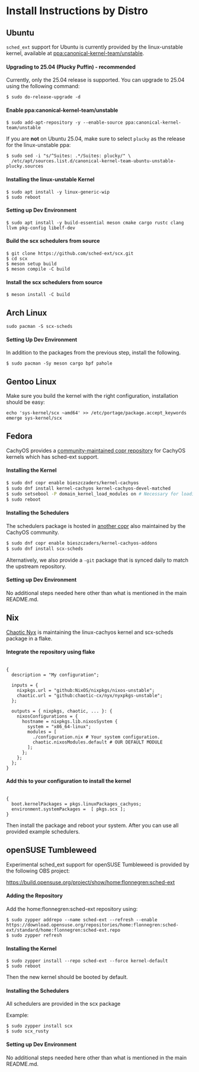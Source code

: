 # Install Instructions by Distro

## Ubuntu

`sched_ext` support for Ubuntu is currently provided by the linux-unstable
kernel, available at
[ppa:canonical-kernel-team/unstable](https://launchpad.net/~canonical-kernel-team/+archive/ubuntu/unstable).

#### Upgrading to 25.04 (Plucky Puffin) - recommended

Currently, only the 25.04 release is supported. You can upgrade to 25.04
using the following command:

```
$ sudo do-release-upgrade -d
```

#### Enable ppa:canonical-kernel-team/unstable

```
$ sudo add-apt-repository -y --enable-source ppa:canonical-kernel-team/unstable
```

If you are **not** on Ubuntu 25.04, make sure to select `plucky` as the release
for the linux-unstable ppa:
```
$ sudo sed -i "s/^Suites: .*/Suites: plucky/" \
  /etc/apt/sources.list.d/canonical-kernel-team-ubuntu-unstable-plucky.sources
```

#### Installing the linux-unstable Kernel

```
$ sudo apt install -y linux-generic-wip
$ sudo reboot
```

#### Setting up Dev Environment

```
$ sudo apt install -y build-essential meson cmake cargo rustc clang llvm pkg-config libelf-dev
```

#### Build the scx schedulers from source

```
$ git clone https://github.com/sched-ext/scx.git
$ cd scx
$ meson setup build
$ meson compile -C build
```

#### Install the scx schedulers from source

```
$ meson install -C build
```

## Arch Linux

```
sudo pacman -S scx-scheds
```

#### Setting Up Dev Environment

In addition to the packages from the previous step, install the following.

```
$ sudo pacman -Sy meson cargo bpf pahole
```

## Gentoo Linux
Make sure you build the kernel with the right configuration, installation
should be easy:
```
echo 'sys-kernel/scx ~amd64' >> /etc/portage/package.accept_keywords
emerge sys-kernel/scx
```

## Fedora

CachyOS provides a [community-maintained copr repository](https://copr.fedorainfracloud.org/coprs/bieszczaders/kernel-cachyos) for
CachyOS kernels which has sched-ext support.

#### Installing the Kernel

```sh
$ sudo dnf copr enable bieszczaders/kernel-cachyos
$ sudo dnf install kernel-cachyos kernel-cachyos-devel-matched
$ sudo setsebool -P domain_kernel_load_modules on # Necessary for loading kernel modules
$ sudo reboot
```

#### Installing the Schedulers

The schedulers package is hosted in [another copr](https://copr.fedorainfracloud.org/coprs/bieszczaders/kernel-cachyos-addons)
also maintained by the CachyOS community.

```sh
$ sudo dnf copr enable bieszczaders/kernel-cachyos-addons
$ sudo dnf install scx-scheds
```

Alternatively, we also provide a `-git` package that is synced daily to match the upstream repository.

#### Setting up Dev Environment

No additional steps needed here other than what is mentioned in the main README.md.

## Nix

[Chaotic Nyx](https://github.com/chaotic-cx/nyx) is maintaining the linux-cachyos kernel and scx-scheds package in a flake.

#### Integrate the repository using flake

<pre lang="nix"><code class="language-nix">
{
  description = "My configuration";

  inputs = {
    nixpkgs.url = "github:NixOS/nixpkgs/nixos-unstable";
    chaotic.url = "github:chaotic-cx/nyx/nyxpkgs-unstable";
  };

  outputs = { nixpkgs, chaotic, ... }: {
    nixosConfigurations = {
      hostname = nixpkgs.lib.nixosSystem {
        system = "x86_64-linux";
        modules = [
          ./configuration.nix # Your system configuration.
          chaotic.nixosModules.default # OUR DEFAULT MODULE
        ];
      };
    };
  };
}
</code></pre>

#### Add this to your configuration to install the kernel

<pre lang="nix"><code class="language-nix">
{
  boot.kernelPackages = pkgs.linuxPackages_cachyos;
  environment.systemPackages =  [ pkgs.scx ];
}
</code></pre>

Then install the package and reboot your system. After you can use all provided example schedulers.

## openSUSE Tumbleweed

Experimental sched_ext support for openSUSE Tumbleweed is provided by the following
OBS project:

 https://build.opensuse.org/project/show/home:flonnegren:sched-ext

#### Adding the Repository

Add the home:flonnegren:sched-ext repository using:

```
$ sudo zypper addrepo --name sched-ext --refresh --enable https://download.opensuse.org/repositories/home:flonnegren:sched-ext/standard/home:flonnegren:sched-ext.repo
$ sudo zypper refresh
```

#### Installing the Kernel

```
$ sudo zypper install --repo sched-ext --force kernel-default
$ sudo reboot
```

Then the new kernel should be booted by default.

#### Installing the Schedulers

All schedulers are provided in the scx package

Example:
```
$ sudo zypper install scx
$ sudo scx_rusty
```

#### Setting up Dev Environment

No additional steps needed here other than what is mentioned in the main README.md.
